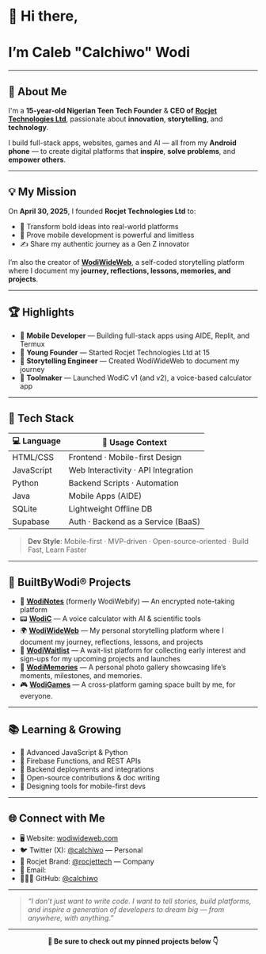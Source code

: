 # 👋 Hi there, 
# I’m Caleb "Calchiwo" Wodi

---

## 🧠 About Me

I'm a **15-year-old Nigerian Teen Tech Founder** & **CEO of** [**Rocjet Technologies Ltd**](https://github.com/Calchiwo/rocjettech), passionate about **innovation**, **storytelling**, and **technology**.

I build full-stack apps, websites, games and AI — all from my **Android phone** — to create digital platforms that **inspire**, **solve problems**, and **empower others**.

---

## 💡 My Mission

On **April 30, 2025**, I founded **Rocjet Technologies Ltd** to:

- 🚀 Transform bold ideas into real-world platforms  
- 📱 Prove mobile development is powerful and limitless  
- ✍️ Share my authentic journey as a Gen Z innovator  

I’m also the creator of **[WodiWideWeb](https://calchiwo.github.io/WodiWideWeb)**, a self-coded storytelling platform where I document my **journey, reflections, lessons, memories, and projects**.

---

## 🏆 Highlights

- 📱 **Mobile Developer** — Building full-stack apps using AIDE, Replit, and Termux  
- 🚀 **Young Founder** — Started Rocjet Technologies Ltd at 15  
- 📝 **Storytelling Engineer** — Created WodiWideWeb to document my journey  
- 🧠 **Toolmaker** — Launched WodiC v1 (and v2), a voice-based calculator app  

---

## 🧰 Tech Stack

| 💻 Language | 🔧 Usage Context                        |
|------------|------------------------------------------|
| HTML/CSS   | Frontend · Mobile-first Design           |
| JavaScript | Web Interactivity · API Integration      |
| Python     | Backend Scripts · Automation             |
| Java       | Mobile Apps (AIDE)                       |
| SQLite     | Lightweight Offline DB                   |
| Supabase   | Auth · Backend as a Service (BaaS)       |

> **Dev Style**: Mobile-first · MVP-driven · Open-source-oriented · Build Fast, Learn Faster

---

## 🚧 BuiltByWodi® Projects

- 🔐 [**WodiNotes**](https://github.com/Calchiwo/WodiNotes) (formerly WodiWebify) — An encrypted note-taking platform 
- 📟 [**WodiC**](https://github.com/Calchiwo/WodiC) — A voice calculator with AI & scientific tools  
- 🌍 [**WodiWideWeb**](https://wodiwideweb.netlify.app) — My personal storytelling platform where I document my journey, reflections, lessons, and projects  
- 🧪 [**WodiWaitlist**](https://wodiwaitlist.netlify.app)  — A wait-list platform for collecting early interest and sign-ups for my upcoming projects and launches 
- 📸 [**WodiMemories**](https://wodimemories.netlify.app) — A personal photo gallery showcasing life’s moments, milestones, and memories.
- 🎮 [**WodiGames**](https://wodigames.netlify.app) —
A cross-platform gaming space built by me, for everyone. 
---

## 📚 Learning & Growing

- 🔹 Advanced JavaScript & Python  
- 🔹 Firebase Functions, and REST APIs  
- 🔹 Backend deployments and integrations  
- 🔹 Open-source contributions & doc writing  
- 🔹 Designing tools for mobile-first devs  

---

## 🌐 Connect with Me

- 🖥️ Website: [wodiwideweb.com](https://calchiwo.github.io/WodiWideWeb)  
- 🐦 Twitter (X): [@calchiwo](https://x.com/calchiwo) — Personal  
- 🚀 Rocjet Brand: [@rocjettech](https://x.com/rocjettech) — Company  
- 📧 Email:  
- 👨🏽‍💻 GitHub: [@calchiwo](https://github.com/Calchiwo)  

---

> _“I don’t just want to write code. I want to tell stories, build platforms, and inspire a generation of developers to dream big — from anywhere, with anything.”_

---

<p align="center"><strong>📌 Be sure to check out my pinned projects below 👇</strong></p>
